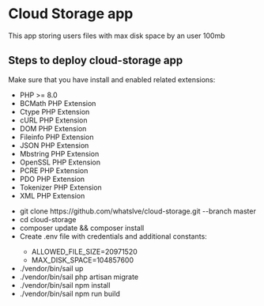 <h1>Cloud Storage app</h1>
<p>This app storing users files with max disk space by an user 100mb</p>

<h2>Steps to deploy cloud-storage app</h2>
Make sure that you have install and enabled related extensions: 
<ul>
    <li>PHP >= 8.0</li>
    <li>BCMath PHP Extension</li>
    <li>Ctype PHP Extension</li>
    <li>cURL PHP Extension</li>
    <li>DOM PHP Extension</li>
    <li>Fileinfo PHP Extension</li>
    <li>JSON PHP Extension</li>
    <li>Mbstring PHP Extension</li>
    <li>OpenSSL PHP Extension</li>
    <li>PCRE PHP Extension</li>
    <li>PDO PHP Extension</li>
    <li>Tokenizer PHP Extension</li>
    <li>XML PHP Extension</li>
    </ul>
<ul>
 <li>git clone https://github.com/whatslve/cloud-storage.git --branch master</li>
<li>cd cloud-storage</li>
<li>composer update && composer install</li>
<li>Create .env file with credentials and additional constants:</li> 
    <ul>
        <li>ALLOWED_FILE_SIZE=20971520</li>
        <li>MAX_DISK_SPACE=104857600</li>
    </ul>
<li>./vendor/bin/sail up</li>
<li>./vendor/bin/sail php artisan migrate</li>
<li>./vendor/bin/sail npm install</li>
<li>./vendor/bin/sail npm run build</li>
    </ul>

